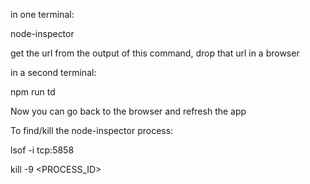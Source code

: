 in one terminal:

  node-inspector

  get the url from the output of this command, drop that url in a browser


in a second terminal:

  npm run td


Now you can go back to the browser and refresh the app


To find/kill the node-inspector process:

  lsof -i tcp:5858

  kill -9 <PROCESS_ID>